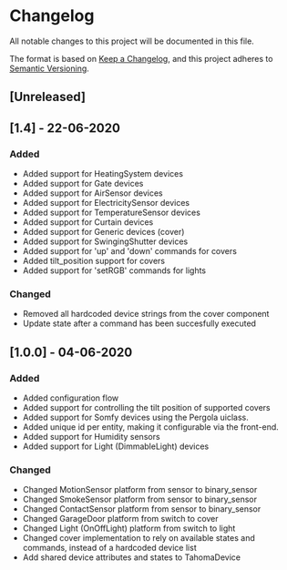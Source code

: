 # Changelog
All notable changes to this project will be documented in this file.

The format is based on [Keep a Changelog](https://keepachangelog.com/en/1.0.0/),
and this project adheres to [Semantic Versioning](https://semver.org/spec/v2.0.0.html).

## [Unreleased]

## [1.4] - 22-06-2020

### Added

- Added support for HeatingSystem devices
- Added support for Gate devices
- Added support for AirSensor devices
- Added support for ElectricitySensor devices
- Added support for TemperatureSensor devices
- Added support for Curtain devices
- Added support for Generic devices (cover)
- Added support for SwingingShutter devices
- Added support for 'up' and 'down' commands for covers
- Added tilt_position support for covers
- Added support for 'setRGB' commands for lights

### Changed

- Removed all hardcoded device strings from the cover component
- Update state after a command has been succesfully executed

## [1.0.0] - 04-06-2020

### Added

- Added configuration flow
- Added support for controlling the tilt position of supported covers
- Added support for Somfy devices using the Pergola uiclass.
- Added unique id per entity, making it configurable via the front-end.
- Added support for Humidity sensors
- Added support for Light (DimmableLight) devices

### Changed

- Changed MotionSensor platform from sensor to binary_sensor
- Changed SmokeSensor platform from sensor to binary_sensor
- Changed ContactSensor platform from sensor to binary_sensor
- Changed GarageDoor platform from switch to cover
- Changed Light (OnOffLight) platform from switch to light
- Changed cover implementation to rely on available states and commands, instead of a hardcoded device list
- Add shared device attributes and states to TahomaDevice

